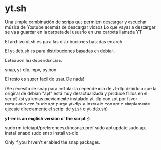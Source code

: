 # yt.sh
Una simple combinación de scrips que permiten descargar y escuchar música de Youtube además de descargar videos
Lo que vayas a descargar se va a guardar en la carpeta del usuario en una carpeta llamada YT

El archivo yt.sh es para las distribuciones basadas en arch

El yt-deb.sh es para distribuciones basadas en debian.

Estas son las dependencias:

snap, yt-dlp, mpv, python

El resto es super facil de usar. De nada!

(Se necesita de snap para instalar la dependencia de yt-dlp debido a que la original de debian "apt" está muy desactualizada y produce fallos en el script)
(si ya tenías previamente instalado yt-dlp con apt por favor remuevalo con 'sudo apt purge yt-dlp' e instalelo con apt o simplemente ejecute directamente el script de yt.sh o yt-deb.sh)

**yt-en is an english version of the script ;)**

sudo rm /etc/apt/preferences.d/nosnap.pref
sudo apt update
sudo apt install snapd
sudo snap install yt-dlp

Only if you haven't enabled the snap packages.


